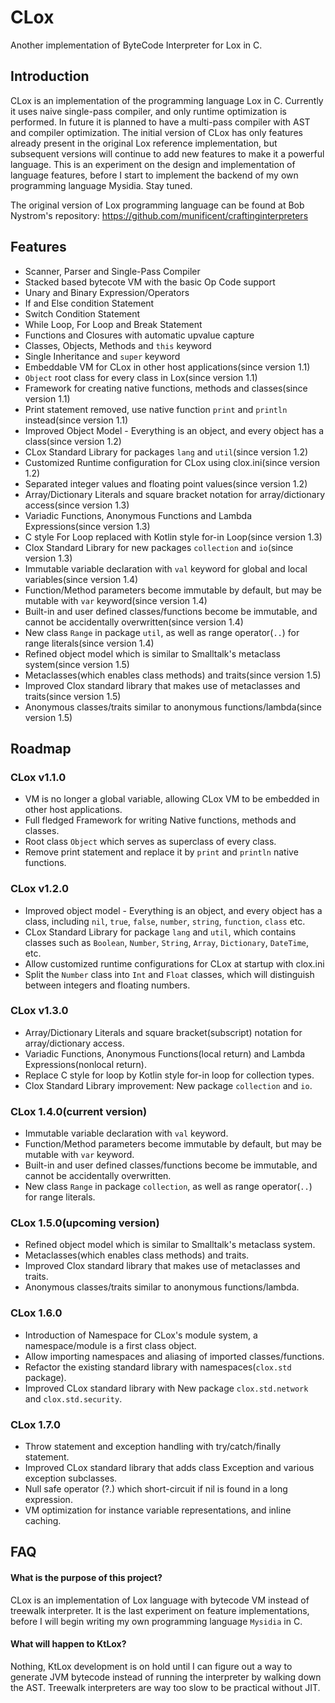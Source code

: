 # CLox
Another implementation of ByteCode Interpreter for Lox in C.

## Introduction
CLox is an implementation of the programming language Lox in C. Currently it uses naive single-pass compiler, and only runtime optimization is performed. In future it is planned to have a multi-pass compiler with AST and compiler optimization. The initial version of CLox has only features already present in the original Lox reference implementation, but subsequent versions will continue to add new features to make it a powerful language. This is an experiment on the design and implementation of language features, before I start to implement the backend of my own programming language Mysidia. Stay tuned. 

The original version of Lox programming language can be found at Bob Nystrom's repository:
https://github.com/munificent/craftinginterpreters

## Features
- Scanner, Parser and Single-Pass Compiler
- Stacked based bytecote VM with the basic Op Code support
- Unary and Binary Expression/Operators
- If and Else condition Statement
- Switch Condition Statement
- While Loop, For Loop and Break Statement
- Functions and Closures with automatic upvalue capture
- Classes, Objects, Methods and `this` keyword
- Single Inheritance and `super` keyword
- Embeddable VM for CLox in other host applications(since version 1.1)
- `Object` root class for every class in Lox(since version 1.1)
- Framework for creating native functions, methods and classes(since version 1.1)
- Print statement removed, use native function `print` and `println` instead(since version 1.1)
- Improved Object Model - Everything is an object, and every object has a class(since version 1.2)
- CLox Standard Library for packages `lang` and `util`(since version 1.2)
- Customized Runtime configuration for CLox using clox.ini(since version 1.2)
- Separated integer values and floating point values(since version 1.2)
- Array/Dictionary Literals and square bracket notation for array/dictionary access(since version 1.3)
- Variadic Functions, Anonymous Functions and Lambda Expressions(since version 1.3)
- C style For Loop replaced with Kotlin style for-in Loop(since version 1.3)
- Clox Standard Library for new packages `collection` and `io`(since version 1.3)
- Immutable variable declaration with `val` keyword for global and local variables(since version 1.4)
- Function/Method parameters become immutable by default, but may be mutable with `var` keyword(since version 1.4)
- Built-in and user defined classes/functions become be immutable, and cannot be accidentally overwritten(since version 1.4)
- New class `Range` in package `util`, as well as range operator(`..`) for range literals(since version 1.4) 
- Refined object model which is similar to Smalltalk's metaclass system(since version 1.5)
- Metaclasses(which enables class methods) and traits(since version 1.5)
- Improved Clox standard library that makes use of metaclasses and traits(since version 1.5)
- Anonymous classes/traits similar to anonymous functions/lambda(since version 1.5)

## Roadmap

### CLox v1.1.0
- VM is no longer a global variable, allowing CLox VM to be embedded in other host applications.
- Full fledged Framework for writing Native functions, methods and classes.
- Root class `Object` which serves as superclass of every class.
- Remove print statement and replace it by `print` and `println` native functions.

### CLox v1.2.0
- Improved object model - Everything is an object, and every object has a class, including `nil`, `true`, `false`, `number`, `string`, `function`, `class` etc.
- CLox Standard Library for package `lang` and `util`, which contains classes such as `Boolean`, `Number`, `String`, `Array`, `Dictionary`, `DateTime`, etc.
- Allow customized runtime configurations for CLox at startup with clox.ini
- Split the `Number` class into `Int` and `Float` classes, which will distinguish between integers and floating numbers.

### CLox v1.3.0
- Array/Dictionary Literals and square bracket(subscript) notation for array/dictionary access.
- Variadic Functions, Anonymous Functions(local return) and Lambda Expressions(nonlocal return).
- Replace C style for loop by Kotlin style for-in loop for collection types.
- Clox Standard Library improvement: New package `collection` and `io`.

### CLox 1.4.0(current version)
- Immutable variable declaration with `val` keyword.
- Function/Method parameters become immutable by default, but may be mutable with `var` keyword.
- Built-in and user defined classes/functions become be immutable, and cannot be accidentally overwritten. 
- New class `Range` in package `collection`, as well as range operator(`..`) for range literals. 

### CLox 1.5.0(upcoming version)
- Refined object model which is similar to Smalltalk's metaclass system.
- Metaclasses(which enables class methods) and traits.
- Improved Clox standard library that makes use of metaclasses and traits. 
- Anonymous classes/traits similar to anonymous functions/lambda.

### CLox 1.6.0
- Introduction of Namespace for CLox's module system, a namespace/module is a first class object.
- Allow importing namespaces and aliasing of imported classes/functions.
- Refactor the existing standard library with namespaces(`clox.std` package).
- Improved CLox standard library with New package `clox.std.network` and `clox.std.security`.

### CLox 1.7.0
- Throw statement and exception handling with try/catch/finally statement.
- Improved CLox standard library that adds class Exception and various exception subclasses.
- Null safe operator (?.) which short-circuit if nil is found in a long expression.
- VM optimization for instance variable representations, and inline caching.

## FAQ

#### What is the purpose of this project?
CLox is an implementation of Lox language with bytecode VM instead of treewalk interpreter. It is the last experiment on feature implementations, before I will begin writing my own programming language `Mysidia` in C.

#### What will happen to KtLox?
Nothing, KtLox development is on hold until I can figure out a way to generate JVM bytecode instead of running the interpreter by walking down the AST. Treewalk interpreters are way too slow to be practical without JIT. 